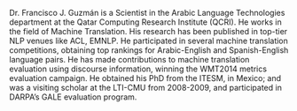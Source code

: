 Dr. Francisco J. Guzmán is a Scientist in the Arabic Language Technologies department at the Qatar Computing Research Institute (QCRI). He works in the field of Machine Translation. His research has been published in top-tier NLP venues like ACL, EMNLP. He participated in several machine translation competitions, obtaining top rankings for Arabic-English and Spanish-English language pairs. He has made contributions to machine translation evaluation using discourse information, winning the WMT2014 metrics evaluation campaign. He obtained his PhD from the ITESM, in Mexico; and was a visiting scholar at the LTI-CMU from 2008-2009, and participated in DARPA’s GALE evaluation program.